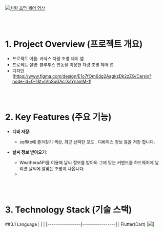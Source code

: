 
[![차량 조명 제어 영상](https://youtube.com/shorts/x_4js_AQkw4?si=Y5eMFsBeEQuQWWJq)](https://youtube.com/shorts/x_4js_AQkw4?si=Y5eMFsBeEQuQWWJq) 

</a>

<br/>
<br/>

# 1. Project Overview (프로젝트 개요)
- 프로젝트 이름: 카식스 차량 조명 제어 앱
- 프로젝트 설명: 블루투스 연동을 이용한 차량 조명 제어 앱
- 디자인(https://www.figma.com/design/E1o7fOm6dg2AagkzDk2zZG/Carsix?node-id=0-1&t=lVnSuGAcrXsYnamM-1)

<br/>
<br/>

# 2. Key Features (주요 기능)
- **디비 저장**:
  - sqflite에 즐겨찾기 색상, 최근 선택한 모드 , 디바이스 정보 등을 저장 합니다.

- **날씨 정보 받아오기**:
  - WeatheraAPI를 이용해 날씨 정보를 받아와 그에 맞는 커맨드를 하드웨어에 날리면 날씨에 알맞는 조명이 나옵니다.
  - 

<br/>
<br/>

# 3. Technology Stack (기술 스택)
##3.1 Language
|  |  |
|-----------------|-----------------|
| Flutter(Dart)    |<img src="https://img.shields.io/badge/flutter-02569B?style=for-the-badge&logo=flutter&logoColor=white">| 


<br/>
<br/>



